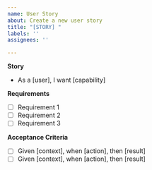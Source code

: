 ```yaml
---
name: User Story
about: Create a new user story
title: "[STORY] "
labels: ''
assignees: ''

---
```


**Story**

- As a [user], I want [capability]

**Requirements**

- [ ] Requirement 1
- [ ] Requirement 2
- [ ] Requirement 3

**Acceptance Criteria**

- [ ] Given [context], when [action], then [result]
- [ ] Given [context], when [action], then [result]
